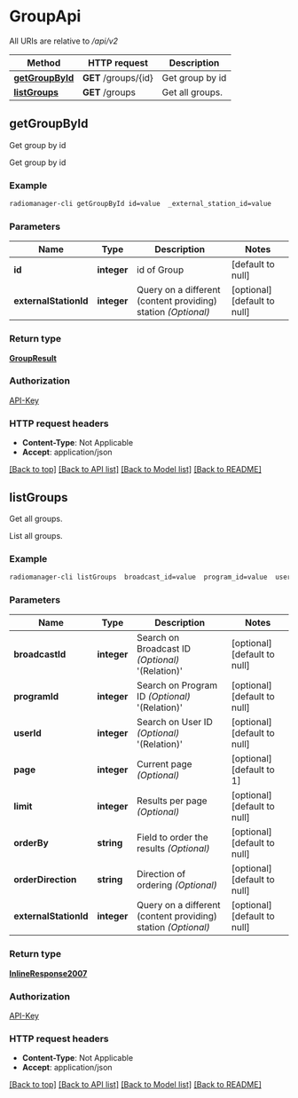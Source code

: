 # GroupApi

All URIs are relative to */api/v2*

Method | HTTP request | Description
------------- | ------------- | -------------
[**getGroupById**](GroupApi.md#getGroupById) | **GET** /groups/{id} | Get group by id
[**listGroups**](GroupApi.md#listGroups) | **GET** /groups | Get all groups.



## getGroupById

Get group by id

Get group by id

### Example

```bash
radiomanager-cli getGroupById id=value  _external_station_id=value
```

### Parameters


Name | Type | Description  | Notes
------------- | ------------- | ------------- | -------------
 **id** | **integer** | id of Group | [default to null]
 **externalStationId** | **integer** | Query on a different (content providing) station *(Optional)* | [optional] [default to null]

### Return type

[**GroupResult**](GroupResult.md)

### Authorization

[API-Key](../README.md#API-Key)

### HTTP request headers

- **Content-Type**: Not Applicable
- **Accept**: application/json

[[Back to top]](#) [[Back to API list]](../README.md#documentation-for-api-endpoints) [[Back to Model list]](../README.md#documentation-for-models) [[Back to README]](../README.md)


## listGroups

Get all groups.

List all groups.

### Example

```bash
radiomanager-cli listGroups  broadcast_id=value  program_id=value  user_id=value  page=value  limit=value  order-by=value  order-direction=value  _external_station_id=value
```

### Parameters


Name | Type | Description  | Notes
------------- | ------------- | ------------- | -------------
 **broadcastId** | **integer** | Search on Broadcast ID *(Optional)* '(Relation)' | [optional] [default to null]
 **programId** | **integer** | Search on Program ID *(Optional)* '(Relation)' | [optional] [default to null]
 **userId** | **integer** | Search on User ID *(Optional)* '(Relation)' | [optional] [default to null]
 **page** | **integer** | Current page *(Optional)* | [optional] [default to 1]
 **limit** | **integer** | Results per page *(Optional)* | [optional] [default to null]
 **orderBy** | **string** | Field to order the results *(Optional)* | [optional] [default to null]
 **orderDirection** | **string** | Direction of ordering *(Optional)* | [optional] [default to null]
 **externalStationId** | **integer** | Query on a different (content providing) station *(Optional)* | [optional] [default to null]

### Return type

[**InlineResponse2007**](InlineResponse2007.md)

### Authorization

[API-Key](../README.md#API-Key)

### HTTP request headers

- **Content-Type**: Not Applicable
- **Accept**: application/json

[[Back to top]](#) [[Back to API list]](../README.md#documentation-for-api-endpoints) [[Back to Model list]](../README.md#documentation-for-models) [[Back to README]](../README.md)

